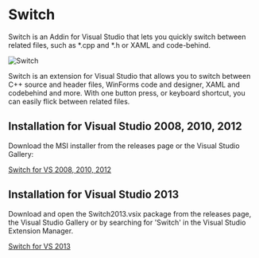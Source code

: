 Switch
======

Switch is an Addin for Visual Studio that lets you quickly switch between related files, such as *.cpp and *.h or XAML and code-behind.

![Switch](https://github.com/dwmkerr/switch/blob/master/Switch/Assets/Preview.png "Switch")

Switch is an extension for Visual Studio that allows you to switch between C++ source and header files, WinForms code and designer, XAML and codebehind and more. With one button press, or keyboard shortcut, you can easily flick between related files.

Installation for Visual Studio 2008, 2010, 2012
-----------------------------------------------

Download the MSI installer from the releases page or the Visual Studio Gallery:

[Switch for VS 2008, 2010, 2012](http://visualstudiogallery.msdn.microsoft.com/e50c0328-97a1-4842-8821-f0a82640245a)

Installation for Visual Studio 2013
-----------------------------------

Download and open the Switch2013.vsix package from the releases page, the Visual Studio Gallery or by searching for 'Switch' in the Visual Studio Extension Manager.

[Switch for VS 2013](http://visualstudiogallery.msdn.microsoft.com/6f1f42c6-33a9-4cfc-95cf-d2b9e55e1472)
